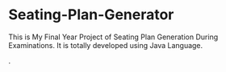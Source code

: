 # Seating-Plan-Generator

This is My Final Year Project of Seating Plan Generation During Examinations. It is totally developed using Java Language.



















































































.






































